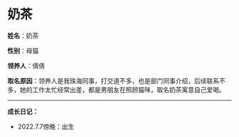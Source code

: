 # 奶茶

**姓名**：奶茶

**性别**：母猫

**领养人**：倩倩

**取名原因**：领养人是我珠海同事，打交道不多，也是部门同事介绍，后续联系不多，她的工作太忙经常出差，都是男朋友在照顾猫咪，取名奶茶寓意自己爱喝。

------

**成长日记：**

- 2022.7.7傍晚：出生

